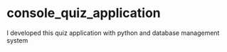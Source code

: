 # console_quiz_application
I developed this quiz application with python and database management system
